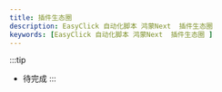 ```yaml
---
title: 插件生态圈
description: EasyClick 自动化脚本 鸿蒙Next  插件生态圈 
keywords: [EasyClick 自动化脚本 鸿蒙Next  插件生态圈 ]
---
```

:::tip
- 待完成
:::
